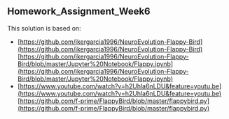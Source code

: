 ## Homework_Assignment_Week6

This solution is based on:
* [https://github.com/ikergarcia1996/NeuroEvolution-Flappy-Bird](https://github.com/ikergarcia1996/NeuroEvolution-Flappy-Bird)  
  [https://github.com/ikergarcia1996/NeuroEvolution-Flappy-Bird/blob/master/Jupyter%20Notebook/Flappy.ipynb](https://github.com/ikergarcia1996/NeuroEvolution-Flappy-Bird/blob/master/Jupyter%20Notebook/Flappy.ipynb)
* [https://www.youtube.com/watch?v=h2Uhla6nLDU&feature=youtu.be](https://www.youtube.com/watch?v=h2Uhla6nLDU&feature=youtu.be)  
  [https://github.com/f-prime/FlappyBird/blob/master/flappybird.py](https://github.com/f-prime/FlappyBird/blob/master/flappybird.py)
